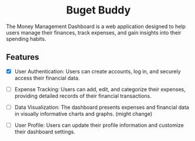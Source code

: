 <div align="center">
  <h1>Buget Buddy </h1>
</div>

The Money Management Dashboard is a web application designed to help users manage their finances, track expenses, and gain insights into their spending habits.

## Features 
- [x] User Authentication: Users can create accounts, log in, and securely access their financial data.
- [ ] Expense Tracking: Users can add, edit, and categorize their expenses, providing detailed records of their financial transactions.
- [ ] Data Visualization: The dashboard presents expenses and financial data in visually informative charts and graphs. (might change)
- [ ] User Profile: Users can update their profile information and customize their dashboard settings.



